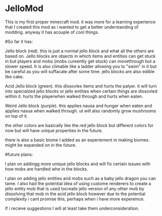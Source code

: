 # JelloMod
This is my first proper minecraft mod. it was more for a learning experience that I created this mod as i wanted to get a better understanding of modding. anyway it has acouple of cool things.

#So far it has:

Jello block (red). this is just a normal jello block and what all the others are based on. Jello blocks are objects in which items and entities can get stuck in but players and mobs (mobs cureently get stuck) can movethrough but a slower speed. 
It is also climable like a ladder allowing you to "swim" in it but be careful as you will suffacate after some time. jello blocks are also edible like cake.

Acid Jello block (green). this dissovles items and hurts the palyer. it will turn into specialzed jello blocks or jello entities when certain things are dissovled within it. hurts the playerwhen walked through and hurts when eaten.

Weird Jello block (purple). this applies nausa and hunger when eaten and applies nasua when walked through. ut will also randomly grow mushrooms on top of it.

the other colors are basically like the red jello block but different colors for now but will have unique properties in the future.

there is also a basic biome I added as an experiement in making biomes. might be expanded on in the future.

#future plans:

I plan on addingg more unique jello blocks and will fix certain issues with how mobs are handled whe in the blocks.

I plan on adding jello entities and mobs such as a baby jello dragon you can tame. 
I also had the potential idea of using custome renderers to create a jello entity mob that is used tocreate jello version of any other mob by dissolving that mob in the acid jello block however due to the potential complexity i cant promise this,
perhaps when i have more expereince.

If i recieve suggestions I will at least take them underconsideration.

